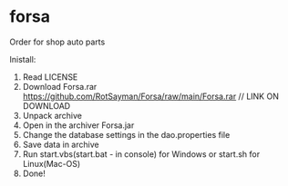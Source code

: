 # forsa
Order for shop auto parts

Inistall:
1. Read LICENSE 
2. Download Forsa.rar https://github.com/RotSayman/Forsa/raw/main/Forsa.rar // LINK ON DOWNLOAD
3. Unpack archive
4. Open in the archiver Forsa.jar
5. Change the database settings in the dao.properties file
6. Save data in archive
7. Run start.vbs(start.bat - in console) for Windows or start.sh for Linux(Mac-OS)
8. Done!


